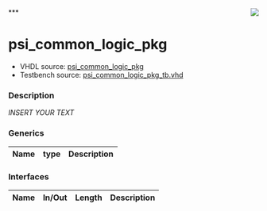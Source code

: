 <img align="right" src="../doc/psi_logo.png">
***

# psi_common_logic_pkg
 - VHDL source: [psi_common_logic_pkg](C:/Users/stef_b/git/GFA/Libraries/Firmware/VHDL/psi_common/hdl/psi_common_logic_pkg.vhd)
 - Testbench source: [psi_common_logic_pkg_tb.vhd](../testbench/psi_common_logic_pkg_tb/psi_common_logic_pkg_tb.vhd)

### Description
*INSERT YOUR TEXT*

### Generics
| Name   | type   | Description   |
|--------|--------|---------------|

### Interfaces
| Name   | In/Out   | Length   | Description   |
|--------|----------|----------|---------------|